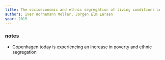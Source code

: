 ```yaml
---
title: The socioeconomic and ethnic segregation of living conditions in Copenhagen
authors: Iver Hornemann Moller, Jorgen Elm Larsen
year: 2015
---
```


### notes

- Copenhagen today is experiencing an increase in poverty and ethnic segregation 

